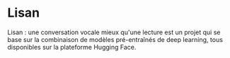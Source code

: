 # Lisan
Lisan : une conversation vocale mieux qu'une lecture est un projet qui se base sur la combinaison de modèles pré-entraînés de deep learning, tous disponibles sur la plateforme Hugging Face.
